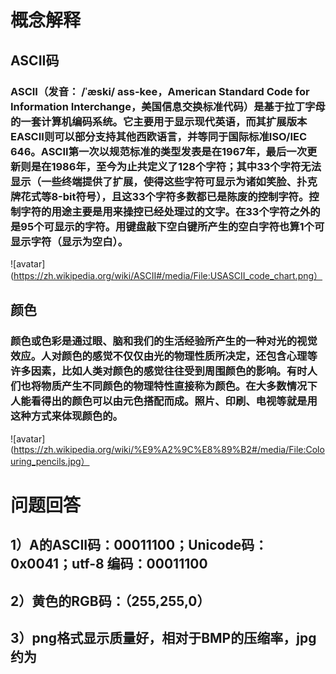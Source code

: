 # 概念解释
## ASCII码
### ASCII（发音： /ˈæski/ ass-kee，American Standard Code for Information Interchange，美国信息交换标准代码）是基于拉丁字母的一套计算机编码系统。它主要用于显示现代英语，而其扩展版本EASCII则可以部分支持其他西欧语言，并等同于国际标准ISO/IEC 646。ASCII第一次以规范标准的类型发表是在1967年，最后一次更新则是在1986年，至今为止共定义了128个字符；其中33个字符无法显示（一些终端提供了扩展，使得这些字符可显示为诸如笑脸、扑克牌花式等8-bit符号），且这33个字符多数都已是陈废的控制字符。控制字符的用途主要是用来操控已经处理过的文字。在33个字符之外的是95个可显示的字符。用键盘敲下空白键所产生的空白字符也算1个可显示字符（显示为空白）。
![avatar](https://zh.wikipedia.org/wiki/ASCII#/media/File:USASCII_code_chart.png）
## 颜色
### 颜色或色彩是通过眼、脑和我们的生活经验所产生的一种对光的视觉效应。人对颜色的感觉不仅仅由光的物理性质所决定，还包含心理等许多因素，比如人类对颜色的感觉往往受到周围颜色的影响。有时人们也将物质产生不同颜色的物理特性直接称为颜色。在大多数情况下人能看得出的颜色可以由元色搭配而成。照片、印刷、电视等就是用这种方式来体现颜色的。
![avatar](https://zh.wikipedia.org/wiki/%E9%A2%9C%E8%89%B2#/media/File:Colouring_pencils.jpg）

# 问题回答
## 1）A的ASCII码：00011100；Unicode码：0x0041；utf-8 编码：00011100
## 2）黄色的RGB码：（255,255,0）
## 3）png格式显示质量好，相对于BMP的压缩率，jpg约为